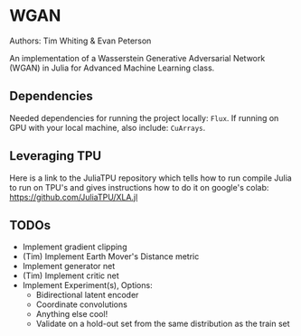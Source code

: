 # WGAN

Authors: Tim Whiting & Evan Peterson

An implementation of a Wasserstein Generative Adversarial Network (WGAN) in Julia for Advanced Machine Learning class.

## Dependencies

Needed dependencies for running the project locally: `Flux`. If running on GPU with your local machine, also include: `CuArrays`.

## Leveraging TPU

Here is a link to the JuliaTPU repository which tells how to run compile Julia to run on TPU's and gives instructions how to do it on google's colab: https://github.com/JuliaTPU/XLA.jl

## TODOs

- Implement gradient clipping
- (Tim) Implement Earth Mover's Distance metric
- Implement generator net
- (Tim) Implement critic net
- Implement Experiment(s), Options:
  - Bidirectional latent encoder
  - Coordinate convolutions
  - Anything else cool!
  - Validate on a hold-out set from the same distribution as the train set